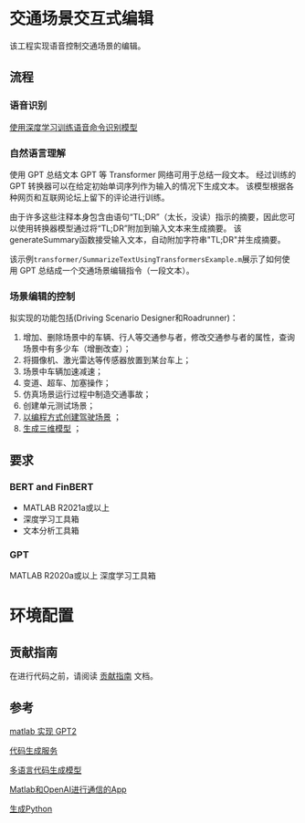# 交通场景交互式编辑

该工程实现语音控制交通场景的编辑。

## 流程

### 语音识别

[使用深度学习训练语音命令识别模型](https://ww2.mathworks.cn/help/releases/R2022b/audio/ug/train-speech-command-recognition-model-using-deep-learning.html)


### 自然语言理解

使用 GPT 总结文本
GPT 等 Transformer 网络可用于总结一段文本。
经过训练的 GPT 转换器可以在给定初始单词序列作为输入的情况下生成文本。
该模型根据各种网页和互联网论坛上留下的评论进行训练。

由于许多这些注释本身包含由语句“TL;DR”（太长，没读）指示的摘要，因此您可以使用转换器模型通过将“TL;DR”附加到输入文本来生成摘要。
该generateSummary函数接受输入文本，自动附加字符串"TL;DR"并生成摘要。

该示例`transformer/SummarizeTextUsingTransformersExample.m`展示了如何使用 GPT 总结成一个交通场景编辑指令（一段文本）。


### 场景编辑的控制

拟实现的功能包括(Driving Scenario Designer和Roadrunner)：
1. 增加、删除场景中的车辆、行人等交通参与者，修改交通参与者的属性，查询场景中有多少车（增删改查）；
2. 将摄像机、激光雷达等传感器放置到某台车上；
3. 场景中车辆加速减速；
4. 变道、超车、加塞操作；
5. 仿真场景运行过程中制造交通事故；
6. 创建单元测试场景；
7. [以编程方式创建驾驶场景](https://ww2.mathworks.cn/help/driving/ug/create-driving-scenario-programmatically.html) ；
8. [生成三维模型](https://github.com/uezo/ChatdollKit) ；



## 要求

### BERT and FinBERT
- MATLAB R2021a或以上
- 深度学习工具箱
- 文本分析工具箱

### GPT
MATLAB R2020a或以上
深度学习工具箱

# 环境配置

## 贡献指南
在进行代码之前，请阅读 [贡献指南](https://github.com/OpenHUTB/bazaar/blob/master/CONTRIBUTING.md) 文档。

##  参考
[matlab 实现 GPT2](https://github.com/matlab-deep-learning/transformer-models)

[代码生成服务](https://github.com/fauxpilot/fauxpilot) 

[多语言代码生成模型](https://github.com/THUDM/CodeGeeX) 

[Matlab和OpenAI进行通信的App](https://github.com/toshiakit/MatGPT)

[生成Python](https://github.com/microsoft/PyCodeGPT) 


